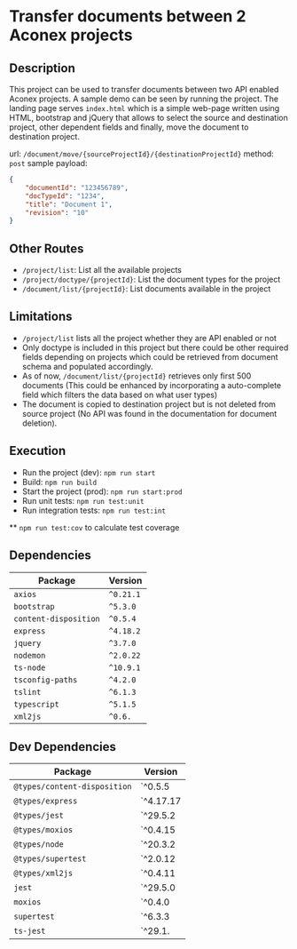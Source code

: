 # Transfer documents between 2 Aconex projects

## Description
This project can be used to transfer documents between two API enabled Aconex projects.
A sample demo can be seen by running the project. The landing page serves `index.html` which is a simple web-page written using HTML, bootstrap and jQuery that allows to select the source and destination project, other dependent fields and finally, move the document to destination project.

url: `/document/move/{sourceProjectId}/{destinationProjectId}`
method: `post`
sample payload:
```json
{
	"documentId": "123456789",
	"docTypeId": "1234",
	"title": "Document 1",
	"revision": "10"
}
```

## Other Routes
- `/project/list`: List all the available projects
- `/project/doctype/{projectId}`: List the document types for the project
- `/document/list/{projectId}`: List documents available in the project

## Limitations
- `/project/list` lists all the project whether they are API enabled or not
- Only doctype is included in this project but there could be other required fields depending on projects which could be retrieved from document schema and populated accordingly.
- As of now, `/document/list/{projectId}` retrieves only first 500 documents (This could be enhanced by incorporating a auto-complete field which filters the data based on what user types)
- The document is copied to destination project but is not deleted from source project (No API was found in the documentation for document deletion).

## Execution
- Run the project (dev): `npm run start`
- Build: `npm run build`
- Start the project (prod): `npm run start:prod`
- Run unit tests: `npm run test:unit`
- Run integration tests: `npm run test:int`

** `npm run test:cov` to calculate test coverage

## Dependencies
|Package|Version|
|-|-|
|`axios`|`^0.21.1`|
|`bootstrap`|`^5.3.0`|
|`content-disposition`|`^0.5.4`|
|`express`|`^4.18.2`|
|`jquery`|`^3.7.0`|
|`nodemon`|`^2.0.22`|
|`ts-node`|`^10.9.1`|
|`tsconfig-paths`|`^4.2.0`|
|`tslint`|`^6.1.3`|
|`typescript`|`^5.1.5`|
|`xml2js`|`^0.6.`|

## Dev Dependencies
|Package|Version|
|-|-|
|`@types/content-disposition`|`^0.5.5|
|`@types/express`|`^4.17.17|
|`@types/jest`|`^29.5.2|
|`@types/moxios`|`^0.4.15|
|`@types/node`|`^20.3.2|
|`@types/supertest`|`^2.0.12|
|`@types/xml2js`|`^0.4.11|
|`jest`|`^29.5.0|
|`moxios`|`^0.4.0|
|`supertest`|`^6.3.3|
|`ts-jest`|`^29.1.|

